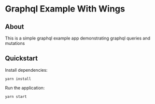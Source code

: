 # Graphql Example With Wings

## About

This is a simple graphql example app demonstrating graphql queries and mutations

## Quickstart

Install dependencies:

`yarn install`

Run the application:

`yarn start`